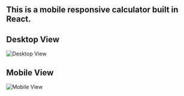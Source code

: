 
## This is a mobile responsive calculator built in React.

## Desktop View

![Desktop View](https://i.imgur.com/IHKRgap.png)


## Mobile View

![Mobile View](https://i.imgur.com/eEmrQ4E.png)

